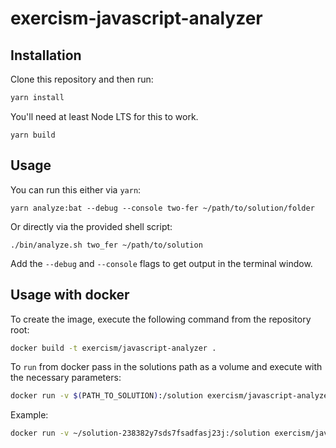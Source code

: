 # exercism-javascript-analyzer

## Installation

Clone this repository and then run:

```bash
yarn install
```

You'll need at least Node LTS for this to work.

```
yarn build
```

## Usage

You can run this either via `yarn`:
```
yarn analyze:bat --debug --console two-fer ~/path/to/solution/folder
```

Or directly via the provided shell script:
```
./bin/analyze.sh two_fer ~/path/to/solution
```

Add the `--debug` and `--console` flags to get output in the terminal window.

## Usage with docker

To create the image, execute the following command from the repository root:

```bash
docker build -t exercism/javascript-analyzer .
```

To `run` from docker pass in the solutions path as a volume and execute with the necessary parameters:

```bash
docker run -v $(PATH_TO_SOLUTION):/solution exercism/javascript-analyzer ${SLUG} /solution
```

Example:

```bash
docker run -v ~/solution-238382y7sds7fsadfasj23j:/solution exercism/javascript-analyzer two-fer /solution
```
